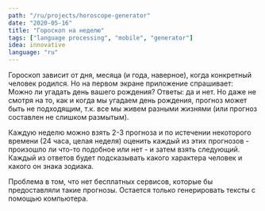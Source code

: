 ```yaml
---
path: "/ru/projects/horoscope-generator"
date: "2020-05-16"
title: "Гороскоп на неделю"
tags: ["language processing", "mobile", "generator"]
idea: innovative
language: "ru"
---
```


Гороскоп зависит от дня, месяца (и года, наверное), когда конкретный человек родился. Но на первом экране приложение спрашивает: Можно ли угадать день вашего рождения? Ответы: да и нет. Но даже не смотря на то, как и когда мы угадаем день рождения, прогноз может быть не подходящим, т.к. все мы живем разными жизнями (или прогноз составлен не слишком размытым).

Каждую неделю можно взять 2-3 прогноза и по истечении некоторого времени (24 часа, целая неделя) оценить каждый из этих прогнозов - произошло ли что-то подобное или нет - и затем взять следующий. Каждый из ответов будет подсказывать какого характера человек и какого он знака зодиака. 

Проблема в том, что нет бесплатных сервисов, которые бы предоставляли такие прогнозы. Остается только генерировать тексты с помощью компьютера.